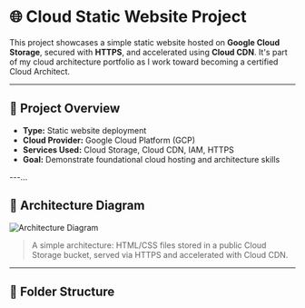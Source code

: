 # 🌐 Cloud Static Website Project

This project showcases a simple static website hosted on **Google Cloud Storage**, secured with **HTTPS**, and accelerated using **Cloud CDN**. It's part of my cloud architecture portfolio as I work toward becoming a certified Cloud Architect.

---

## 🚀 Project Overview

- **Type:** Static website deployment
- **Cloud Provider:** Google Cloud Platform (GCP)
- **Services Used:** Cloud Storage, Cloud CDN, IAM, HTTPS
- **Goal:** Demonstrate foundational cloud hosting and architecture skills

---...

## 🧱 Architecture Diagram

![Architecture Diagram](architecture/diagram.png)

> A simple architecture: HTML/CSS files stored in a public Cloud Storage bucket, served via HTTPS and accelerated with Cloud CDN.

---

## 📁 Folder Structure


